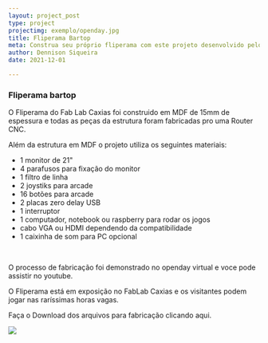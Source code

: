 ```yaml
---
layout: project_post
type: project
projectimg: exemplo/openday.jpg
title: Fliperama Bartop
meta: Construa seu próprio fliperama com este projeto desenvolvido pelo Fablab Caxias para o Openday Virtual da Firjan SENAI.
author: Dennison Siqueira
date: 2021-12-01

---
```

<h3> Fliperama bartop</h3>
<P>O Fliperama do Fab Lab Caxias foi construido em MDF de 15mm de espessura e todas as peças da estrutura foram fabricadas pro uma Router CNC.</P>
<P>Além da estrutura em MDF o projeto utiliza os seguintes materiais:</P>
<ul>
<li>1 monitor de 21"</li>
<li>4 parafusos para fixação do monitor</li>
<li>1 filtro de linha</li>
<li>2 joystiks para arcade</li>
<li>16 botões para arcade</li>
<li>2 placas zero delay USB</li>
<li>1 interruptor</li>
<li>1 computador, notebook ou raspberry para rodar os jogos</li>
<li>cabo VGA ou HDMI dependendo da compatibilidade</li>
<li>1 caixinha de som para PC opcional</li>
</ul>
<br>
<P>O processo de fabricação foi demonstrado no openday virtual e voce pode assistir no youtube.</P>
<P>O Fliperama está em exposição no FabLab Caxias e os visitantes podem jogar nas raríssimas horas vagas. </P>
<P>Faça o Download dos arquivos para fabricação clicando aqui.</P>

<img src="{{site.baseurl}}{{ site.url }}/img/projects/exemplo/openday.jpg">
